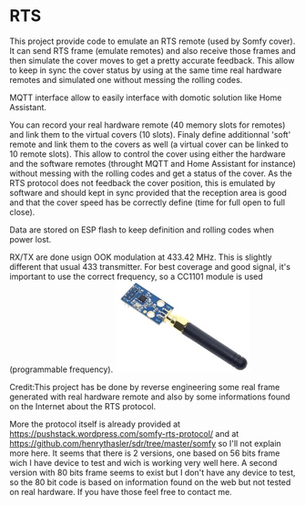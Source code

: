 # RTS
This project provide code to emulate an RTS remote (used by Somfy cover).  It can send RTS frame (emulate remotes) and also receive those frames and then simulate the cover moves to get a pretty accurate feedback.  This allow to keep in sync the cover status by using at the same time real hardware remotes and simulated one without messing the rolling codes.

MQTT interface allow to easily interface with domotic solution like Home Assistant.

You can record your real hardware remote (40 memory slots for remotes) and link them to the virtual covers (10 slots).  Finaly define additionnal 'soft' remote and link them to the covers as well (a virtual cover can be linked to 10 remote slots).  This allow to control the cover using either the hardware and the software remotes (throught MQTT and Home Assistant for instance) without messing with the rolling codes and get a status of the cover.  As the RTS protocol does not feedback the cover position, this is emulated by software and should kept in sync provided that the reception area is good and that the cover speed has be correctly define (time for full open to full close).

Data are stored on ESP flash to keep definition and rolling codes when power lost.

RX/TX are done usign OOK modulation at 433.42 MHz.  This is slightly different that usual 433 transmitter.  For best coverage and good signal, it's important to use the correct frequency, so a CC1101 module is used (programmable frequency).
![This is an image](doc/CC1101.jpeg)

Credit:This project has be done by reverse engineering some real frame generated with real hardware remote and also by some informations found on the Internet about the RTS protocol.

More the protocol itself is already provided at https://pushstack.wordpress.com/somfy-rts-protocol/ and at https://github.com/henrythasler/sdr/tree/master/somfy so I'll not explain more here.  It seems that there is 2 versions, one based on 56 bits frame wich I have device to test and wich is working very well here.  A second version with 80 bits frame seems to exist but I don't have any device to test, so the 80 bit code is based on information found on the web but not tested on real hardware.  If you have those feel free to contact me.
